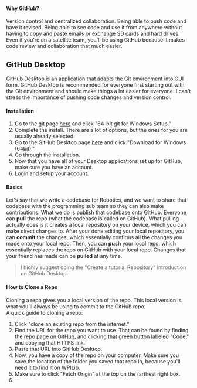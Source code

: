 #### Why GitHub?
Version control and centralized collaboration. Being able to push code and have it revised. Being able to see code and use it from anywhere without having to copy and paste emails or exchange SD cards and hard drives. Even if you're on a satellite team, you'll be using GitHub because it makes code review and collaboration that much easier. 

## GitHub Desktop    
GitHub Desktop is an application that adapts the Git environment into GUI form. GitHub Desktop is recommended for everyone first starting out with the Git environment and should make things a lot easier for everyone. I can't stress the importance of pushing code changes and version control.
#### Installation    
1. Go to the git page [here](https://git-scm.com/download/win) and click "64-bit git for Windows Setup."
2. Complete the install. There are a lot of options, but the ones for you are usually already selected.
3. Go to the GitHub Desktop page [here](https://desktop.github.com) and click "Download for Windows (64bit)."
4. Go through the installation.
5. Now that you have all of your Desktop applications set up for GitHub, make sure you have an account. 
6. Login and setup your account.

#### Basics
Let's say that we write a codebase for Robotics, and we want to share that codebase with the programming sub team so they can also make contributions. What we do is publish that codebase onto GitHub. Everyone can **pull** the repo (what the codebase is called on GitHub). What pulling actually does is it creates a local repository on your device, which you can make direct changes to. After your done editing your local repository, you can **commit** the changes, which essentially confirms all the changes you made onto your local repo. Then, you can **push** your local repo, which essentially replaces the repo on GitHub with your local repo. Changes that your friend has made can be **pulled** at any time.
> I highly suggest doing the "Create a tutorial Repository" introduction on GitHub Desktop. 

#### How to Clone a Repo
Cloning a repo gives you a local version of the repo. This local version is what you'll always be using to commit to the GitHub repo.    
A quick guide to cloning a repo:
1. Click "clone an existing repo from the internet."
2. Find the URL for the repo you want to use. That can be found by finding the repo page on GitHub, and clicking that green button labeled "Code," and copying that HTTPS link.
3. Paste that URL into GitHub Desktop.
4. Now, you have a copy of the repo on your computer. Make sure you save the location of the folder you saved that repo in, because you'll need it to find it on WPILib.
5. Make sure to click "Fetch Origin" at the top on the farthest right box.
6. 